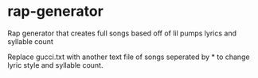 # rap-generator
Rap generator that creates full songs based off of lil pumps lyrics and syllable count

Replace gucci.txt with another text file of songs seperated by * to change lyric style and syllable count. 
